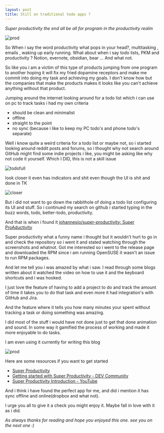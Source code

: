 ```yaml
---
layout: post
title: Still on traditional todo apps ?
---
```


*Super productivity the end all be all for program in the productivity realm*



![prod](https://i.imgur.com/IJUUtuc.png)

So When i say the word productivity what pops in your head?, multitasking , emails , waking up early running. What about when i say todo lists, PKM and productivity ? Notion, evernote, obsidian, bear ... And what not. 

So like you i am a victim of this type of products jumping from one program to another hoping it will fix my fried dopamine receptors and make me commit into doing my task and achieving my goals. I don't know how but the companies that make the products makes it looks like you can't achieve anything without that product. 

Jumping around the internet looking around for a todo list which i can use on pc to track tasks i had my own criteria 

- should be clean and minimalist 
- offline 
- straight to the point 
- no sync (because i like to keep my PC todo's and phone todo's separate)

Well i know quite a weird criteria for a todo list or maybe not, so i started looking around reddit posts and forums, so i thought why not search around GitHub might find some indie projects i like, you might be asking like why not code it yourself. Which I DID, this is not a skill issue 

![todofull](https://i.imgur.com/sito2KP.png)


look closer it even has indicators and shit even though the UI is shit and done in TK 

![closer](https://i.imgur.com/kk0Y5Lr.png)

But i did not want to go down the rabbithole of doing a todo list configuring its UI and stuff. So i continued my search on github i started typing in the buzz words, todo, better-todo, productivity. 

And that is when i found it [johannesjo/super-productivity: Super ProAductivity](https://github.com/johannesjo/super-productivity)

Super productivity what a funny name i thought but it wouldn't hurt to go in and check the repository so i went it and stated watching through the screenshots and whatnot. Got me interested so i went to the release page and downloaded the RPM since i am running OpenSUSE it wasn't an issue to run RPM packages. 

And let me tell you i was amazed by what i saw. I read through some blogs written about it watched the video on how to use it and the keyboard shortcuts and i was hooked. 

I just love the feature of having to add a project to do and track the amount of time it takes you to do that task and even more it had integration's with GitHub and Jira. 

And the feature where it tells you how many minutes your spent without tracking a task or doing something was amazing.

I did most of the stuff i would have not done just to get that done animation and sound. In some way it gamified the process of working and made it more enjoyable to do tasks. 

I am even using it currently for writing this blog 

![prod](https://i.imgur.com/gqRIven.png)


Here are some resources if you want to get started 

- [Super Productivity](https://super-productivity.com/)
- [Getting started with Super Productivity - DEV Community](https://dev.to/johannesjo/getting-started-with-super-productivity-2791)
- [Super Productivity Introduction - YouTube](https://www.youtube.com/watch?v=VoF2_RSdNXA)

And i think i have found the perfect app for me, and did i mention it has sync offline and online(dropbox and what not). 

I urge you all to give it a check you might enjoy it.  Maybe fall in love with it as i did.

*As always thanks for reading and hope you enjoyed this one. see you on the next one :)*

